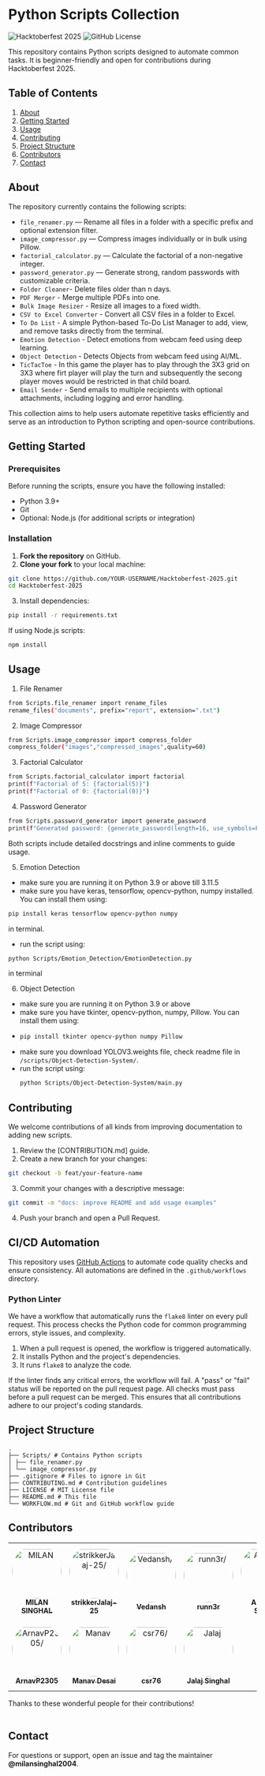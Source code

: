 # Python Scripts Collection

![Hacktoberfest 2025](https://img.shields.io/badge/Hacktoberfest-2025-orange.svg)
![GitHub License](https://img.shields.io/badge/license-MIT-blue.svg)

This repository contains Python scripts designed to automate common tasks. It is beginner-friendly and open for contributions during Hacktoberfest 2025.

## Table of Contents

1. [About](#about)
2. [Getting Started](#getting-started)
3. [Usage](#usage)
4. [Contributing](#contributing)
5. [Project Structure](#project-structure)
6. [Contributors](#contributors)
7. [Contact](#contact)

## About

The repository currently contains the following scripts:

- `file_renamer.py` — Rename all files in a folder with a specific prefix and optional extension filter.
- `image_compressor.py` — Compress images individually or in bulk using Pillow.
- `factorial_calculator.py` — Calculate the factorial of a non-negative integer.
- `password_generator.py` — Generate strong, random passwords with customizable criteria.
- `Folder Cleaner`- Delete files older than n days.
- `PDF Merger` - Merge multiple PDFs into one.
- `Bulk Image Resizer` - Resize all images to a fixed width.
- `CSV to Excel Converter` - Convert all CSV files in a folder to Excel.
- `To Do List` - A simple Python-based To-Do List Manager to add, view, and remove tasks directly from the terminal.
- `Emotion Detection` - Detect emotions from webcam feed using deep learning.
- `Object Detection` - Detects Objects from webcam feed using AI/ML.
- `TicTacToe` - In this game the player has to play through the 3X3 grid on 3X3 where firt player will play the turn and subsequently the secong player moves would be restricted in that child board.
- `Email Sender` - Send emails to multiple recipients with optional attachments, including logging and error handling.
  
This collection aims to help users automate repetitive tasks efficiently and serve as an introduction to Python scripting and open-source contributions.

## Getting Started

### Prerequisites

Before running the scripts, ensure you have the following installed:

- Python 3.9+
- Git
- Optional: Node.js (for additional scripts or integration)

### Installation

1. **Fork the repository** on GitHub.
2. **Clone your fork** to your local machine:

```bash
git clone https://github.com/YOUR-USERNAME/Hacktoberfest-2025.git
cd Hacktoberfest-2025
```

3. Install dependencies:

```bash
pip install -r requirements.txt
```

If using Node.js scripts:

```bash
npm install
```

## Usage

1. File Renamer

```bash
from Scripts.file_renamer import rename_files
rename_files("documents", prefix="report", extension=".txt")
```

2. Image Compressor

```bash
from Scripts.image_compressor import compress_folder
compress_folder("images","compressed_images",quality=60)
```

3. Factorial Calculator

```bash
from Scripts.factorial_calculator import factorial
print(f"Factorial of 5: {factorial(5)}")
print(f"Factorial of 0: {factorial(0)}")
```

4. Password Generator

```bash
from Scripts.password_generator import generate_password
print(f"Generated password: {generate_password(length=16, use_symbols=False)}")
```

Both scripts include detailed docstrings and inline comments to guide usage.

5. Emotion Detection
- make sure you are running it on Python 3.9 or above till 3.11.5
- make sure you have keras, tensorflow, opencv-python, numpy installed. You can install them using:
```bash
pip install keras tensorflow opencv-python numpy
```
in terminal.
- run the script using:
```bash
python Scripts/Emotion_Detection/EmotionDetection.py
```
in terminal

6. Object Detection
- make sure you are running it on Python 3.9 or above
- make sure you have tkinter, opencv-python, numpy, Pillow. You can install them using:
- ```bash
  pip install tkinter opencv-python numpy Pillow
  ```
- make sure you download YOLOV3.weights file, check readme file in ` /scripts/Object-Detection-System/ `.
- run the script using:
  ```bash
  python Scripts/Object-Detection-System/main.py
  ```

## Contributing

We welcome contributions of all kinds from improving documentation to adding new scripts.

1. Review the [CONTRIBUTION.md]
   guide.
2. Create a new branch for your changes:

```bash
git checkout -b feat/your-feature-name
```

3. Commit your changes with a descriptive message:

```bash
git commit -m "docs: improve README and add usage examples"
```

4. Push your branch and open a Pull Request.

## CI/CD Automation

This repository uses [GitHub Actions](https://github.com/features/actions) to automate code quality checks and ensure consistency. All automations are defined in the `.github/workflows` directory.

### Python Linter

We have a workflow that automatically runs the `flake8` linter on every pull request. This process checks the Python code for common programming errors, style issues, and complexity.

1.  When a pull request is opened, the workflow is triggered automatically.
2.  It installs Python and the project's dependencies.
3.  It runs `flake8` to analyze the code.

If the linter finds any critical errors, the workflow will fail. A "pass" or "fail" status will be reported on the pull request page. All checks must pass before a pull request can be merged. This ensures that all contributions adhere to our project's coding standards.

## Project Structure
```
.
├── Scripts/ # Contains Python scripts
│ ├── file_renamer.py
│ └── image_compressor.py
├── .gitignore # Files to ignore in Git
├── CONTRIBUTING.md # Contribution guidelines
├── LICENSE # MIT License file
├── README.md # This file
└── WORKFLOW.md # Git and GitHub workflow guide
```

## Contributors

<table>
<tr>
    <td align="center" style="word-wrap: break-word; width: 150.0; height: 150.0">
        <a href=https://github.com/milansinghal2004>
            <img src=https://avatars.githubusercontent.com/u/118826647?v=4 width="100;"  style="border-radius:50%;align-items:center;justify-content:center;overflow:hidden;padding-top:10px" alt=MILAN SINGHAL/>
            <br />
            <sub style="font-size:14px"><b>MILAN SINGHAL</b></sub>
        </a>
    </td>
    <td align="center" style="word-wrap: break-word; width: 150.0; height: 150.0">
        <a href=https://github.com/strikkerJalaj-25>
            <img src=https://avatars.githubusercontent.com/u/205951485?v=4 width="100;"  style="border-radius:50%;align-items:center;justify-content:center;overflow:hidden;padding-top:10px" alt=strikkerJalaj-25/>
            <br />
            <sub style="font-size:14px"><b>strikkerJalaj-25</b></sub>
        </a>
    </td>
    <td align="center" style="word-wrap: break-word; width: 150.0; height: 150.0">
        <a href=https://github.com/Vedansh-Rawat>
            <img src=https://avatars.githubusercontent.com/u/207315559?v=4 width="100;"  style="border-radius:50%;align-items:center;justify-content:center;overflow:hidden;padding-top:10px" alt=Vedansh/>
            <br />
            <sub style="font-size:14px"><b>Vedansh</b></sub>
        </a>
    </td>
    <td align="center" style="word-wrap: break-word; width: 150.0; height: 150.0">
        <a href=https://github.com/devanshsonii>
            <img src=https://avatars.githubusercontent.com/u/139559687?v=4 width="100;"  style="border-radius:50%;align-items:center;justify-content:center;overflow:hidden;padding-top:10px" alt=runn3r/>
            <br />
            <sub style="font-size:14px"><b>runn3r</b></sub>
        </a>
    </td>
    <td align="center" style="word-wrap: break-word; width: 150.0; height: 150.0">
        <a href=https://github.com/Spartan1-1-7>
            <img src=https://avatars.githubusercontent.com/u/121613262?v=4 width="100;"  style="border-radius:50%;align-items:center;justify-content:center;overflow:hidden;padding-top:10px" alt=Arindam Shukla/>
            <br />
            <sub style="font-size:14px"><b>Arindam Shukla</b></sub>
        </a>
    </td>
    <td align="center" style="word-wrap: break-word; width: 150.0; height: 150.0">
        <a href=https://github.com/Anshul-Bartwal>
            <img src=https://avatars.githubusercontent.com/u/223218288?v=4 width="100;"  style="border-radius:50%;align-items:center;justify-content:center;overflow:hidden;padding-top:10px" alt=Anshul-Bartwal/>
            <br />
            <sub style="font-size:14px"><b>Anshul-Bartwal</b></sub>
        </a>
    </td>
</tr>
<tr>
    <td align="center" style="word-wrap: break-word; width: 150.0; height: 150.0">
        <a href=https://github.com/ArnavP2305>
            <img src=https://avatars.githubusercontent.com/u/153117709?v=4 width="100;"  style="border-radius:50%;align-items:center;justify-content:center;overflow:hidden;padding-top:10px" alt=ArnavP2305/>
            <br />
            <sub style="font-size:14px"><b>ArnavP2305</b></sub>
        </a>
    </td>
    <td align="center" style="word-wrap: break-word; width: 150.0; height: 150.0">
        <a href=https://github.com/992manav>
            <img src=https://avatars.githubusercontent.com/u/170462638?v=4 width="100;"  style="border-radius:50%;align-items:center;justify-content:center;overflow:hidden;padding-top:10px" alt=Manav Desai/>
            <br />
            <sub style="font-size:14px"><b>Manav Desai</b></sub>
        </a>
    </td>
    <td align="center" style="word-wrap: break-word; width: 150.0; height: 150.0">
        <a href=https://github.com/csr76>
            <img src=https://avatars.githubusercontent.com/u/138115920?v=4 width="100;"  style="border-radius:50%;align-items:center;justify-content:center;overflow:hidden;padding-top:10px" alt=csr76/>
            <br />
            <sub style="font-size:14px"><b>csr76</b></sub>
        </a>
    </td>
    <td align="center" style="word-wrap: break-word; width: 150.0; height: 150.0">
        <a href=https://github.com/jalaj-25>
            <img src=https://avatars.githubusercontent.com/u/115914764?v=4 width="100;"  style="border-radius:50%;align-items:center;justify-content:center;overflow:hidden;padding-top:10px" alt=Jalaj Singhal/>
            <br />
            <sub style="font-size:14px"><b>Jalaj Singhal</b></sub>
        </a>
    </td>
</tr>
</table>

Thanks to these wonderful people for their contributions!

<table>
  <tr>
    </tr>
</table>

## Contact

For questions or support, open an issue and tag the maintainer **@milansinghal2004**.
